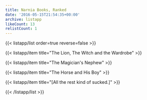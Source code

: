 ```yaml
---
title: Narnia Books, Ranked
date: '2016-05-15T21:54:35+00:00'
archive: listapp
likeCount: 13
relistCount: 1
---
```


<!--more-->

{{< listapp/list order=true reverse=false >}}

   {{< listapp/item title="The Lion, The Witch and the Wardrobe" >}}

   {{< listapp/item title="The Magician's Nephew" >}}

   {{< listapp/item title="The Horse and His Boy" >}}

   {{< listapp/item title="[All the rest kind of sucked.]" >}}

{{< /listapp/list >}}
